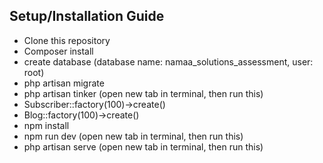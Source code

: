 ## Setup/Installation Guide

 - Clone this repository
 - Composer install
 - create database (database name: namaa_solutions_assessment, user: root)
 - php artisan migrate
 - php artisan tinker (open new tab in terminal, then run this)
 - Subscriber::factory(100)->create()
 - Blog::factory(100)->create()
 - npm install 
 - npm run dev (open new tab in terminal, then run this)
 - php artisan serve (open new tab in terminal, then run this)
